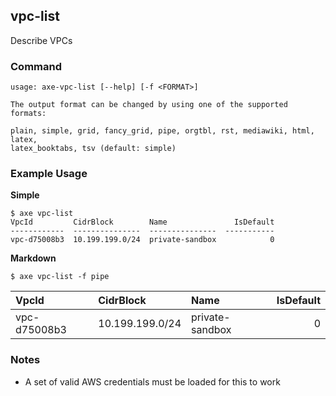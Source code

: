 
## vpc-list

Describe VPCs

### Command

```
usage: axe-vpc-list [--help] [-f <FORMAT>]

The output format can be changed by using one of the supported formats:

plain, simple, grid, fancy_grid, pipe, orgtbl, rst, mediawiki, html, latex,
latex_booktabs, tsv (default: simple)
```

### Example Usage

**Simple**
```
$ axe vpc-list
VpcId         CidrBlock        Name               IsDefault
------------  ---------------  ---------------  -----------
vpc-d75008b3  10.199.199.0/24  private-sandbox            0
```

**Markdown**
```
$ axe vpc-list -f pipe
```

| VpcId        | CidrBlock       | Name            |   IsDefault |
|:-------------|:----------------|:----------------|------------:|
| vpc-d75008b3 | 10.199.199.0/24 | private-sandbox |           0 |


### Notes

 - A set of valid AWS credentials must be loaded for this to work

